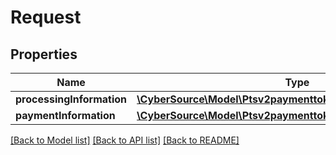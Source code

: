 # Request

## Properties
Name | Type | Description | Notes
------------ | ------------- | ------------- | -------------
**processingInformation** | [**\CyberSource\Model\Ptsv2paymenttokensProcessingInformation**](Ptsv2paymenttokensProcessingInformation.md) |  | [optional] 
**paymentInformation** | [**\CyberSource\Model\Ptsv2paymenttokensPaymentInformation**](Ptsv2paymenttokensPaymentInformation.md) |  | [optional] 

[[Back to Model list]](../README.md#documentation-for-models) [[Back to API list]](../README.md#documentation-for-api-endpoints) [[Back to README]](../README.md)


